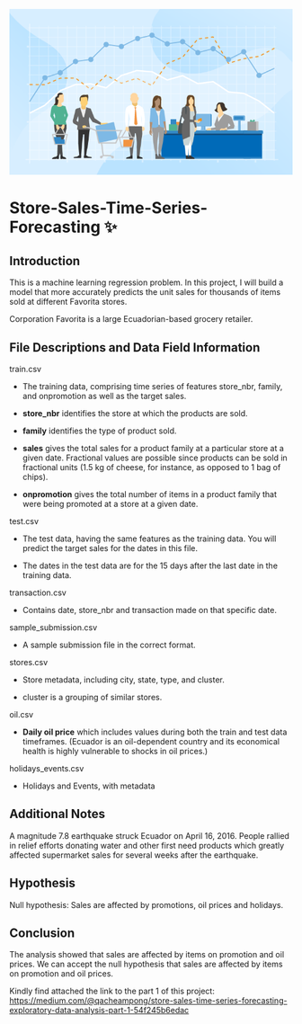 
![image](./pic/sales.jpeg)
# Store-Sales-Time-Series-Forecasting ✨


## Introduction
This is a machine learning regression problem. In this project, I will build a model that more accurately  predicts the unit sales for thousands of items sold at different Favorita stores.

Corporation Favorita is a large Ecuadorian-based grocery retailer.

## File Descriptions and Data Field Information

train.csv

* The training data, comprising time series of features store_nbr, family, and onpromotion as well as the target sales.

* **store_nbr** identifies the store at which the products are sold.

* **family** identifies the type of product sold.

* **sales** gives the total sales for a product family at a particular store at a given date. Fractional values are possible since products can be sold in fractional units (1.5 kg of cheese, for instance, as opposed to 1 bag of chips).

* **onpromotion** gives the total number of items in a product family that were being promoted at a store at a given date.

test.csv

* The test data, having the same features as the training data. You will predict the target sales for the dates in this file.

* The dates in the test data are for the 15 days after the last date in the training data.

transaction.csv

* Contains date, store_nbr and transaction made on that specific date.

sample_submission.csv

* A sample submission file in the correct format.

stores.csv

* Store metadata, including city, state, type, and cluster.

* cluster is a grouping of similar stores.

oil.csv

* **Daily oil price** which includes values during both the train and test data timeframes. (Ecuador is an oil-dependent country and its economical health is highly vulnerable to shocks in oil prices.)

holidays_events.csv

* Holidays and Events, with metadata

## Additional Notes

A magnitude 7.8 earthquake struck Ecuador on April 16, 2016. People rallied in relief efforts donating water and other first need products which greatly affected supermarket sales for several weeks after the earthquake.


## Hypothesis
Null hypothesis: Sales are affected by promotions, oil prices and holidays.

## Conclusion 
The analysis showed that sales are affected by items on promotion and oil prices. We can accept the null hypothesis that sales are affected by items on promotion and oil prices. 

Kindly find attached the link to the part 1 of this project: https://medium.com/@qacheampong/store-sales-time-series-forecasting-exploratory-data-analysis-part-1-54f245b6edac


